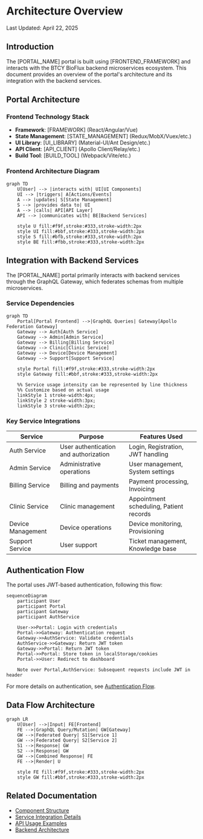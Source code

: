 # Architecture Overview

Last Updated: April 22, 2025

## Introduction

The [PORTAL_NAME] portal is built using [FRONTEND_FRAMEWORK] and interacts with the BTCY BioFlux backend microservices ecosystem. This document provides an overview of the portal's architecture and its integration with the backend services.

## Portal Architecture

### Frontend Technology Stack

- **Framework**: [FRAMEWORK] (React/Angular/Vue)
- **State Management**: [STATE_MANAGEMENT] (Redux/MobX/Vuex/etc.)
- **UI Library**: [UI_LIBRARY] (Material-UI/Ant Design/etc.)
- **API Client**: [API_CLIENT] (Apollo Client/Relay/etc.)
- **Build Tool**: [BUILD_TOOL] (Webpack/Vite/etc.)

### Frontend Architecture Diagram

```mermaid
graph TD
    U[User] --> |interacts with| UI[UI Components]
    UI --> |triggers| A[Actions/Events]
    A --> |updates| S[State Management]
    S --> |provides data to| UI
    A --> |calls| API[API Layer]
    API --> |communicates with| BE[Backend Services]
    
    style U fill:#f9f,stroke:#333,stroke-width:2px
    style UI fill:#bbf,stroke:#333,stroke-width:2px
    style S fill:#bfb,stroke:#333,stroke-width:2px
    style BE fill:#fbb,stroke:#333,stroke-width:2px
```

## Integration with Backend Services

The [PORTAL_NAME] portal primarily interacts with backend services through the GraphQL Gateway, which federates schemas from multiple microservices.

### Service Dependencies

```mermaid
graph TD
    Portal[Portal Frontend] -->|GraphQL Queries| Gateway[Apollo Federation Gateway]
    Gateway --> Auth[Auth Service]
    Gateway --> Admin[Admin Service]
    Gateway --> Billing[Billing Service]
    Gateway --> Clinic[Clinic Service]
    Gateway --> Device[Device Management]
    Gateway --> Support[Support Service]
    
    style Portal fill:#f9f,stroke:#333,stroke-width:2px
    style Gateway fill:#bbf,stroke:#333,stroke-width:2px
    
    %% Service usage intensity can be represented by line thickness
    %% Customize based on actual usage
    linkStyle 1 stroke-width:4px;
    linkStyle 2 stroke-width:3px;
    linkStyle 3 stroke-width:2px;
```

### Key Service Integrations

| Service           | Purpose                               | Features Used                           |
| ----------------- | ------------------------------------- | --------------------------------------- |
| Auth Service      | User authentication and authorization | Login, Registration, JWT handling       |
| Admin Service     | Administrative operations             | User management, System settings        |
| Billing Service   | Billing and payments                  | Payment processing, Invoicing           |
| Clinic Service    | Clinic management                     | Appointment scheduling, Patient records |
| Device Management | Device operations                     | Device monitoring, Provisioning         |
| Support Service   | User support                          | Ticket management, Knowledge base       |

## Authentication Flow

The portal uses JWT-based authentication, following this flow:

```mermaid
sequenceDiagram
    participant User
    participant Portal
    participant Gateway
    participant AuthService
    
    User->>Portal: Login with credentials
    Portal->>Gateway: Authentication request
    Gateway->>AuthService: Validate credentials
    AuthService->>Gateway: Return JWT token
    Gateway->>Portal: Return JWT token
    Portal->>Portal: Store token in localStorage/cookies
    Portal->>User: Redirect to dashboard
    
    Note over Portal,AuthService: Subsequent requests include JWT in header
```

For more details on authentication, see [Authentication Flow](Authentication-Flow).

## Data Flow Architecture

```mermaid
graph LR
    U[User] -->|Input| FE[Frontend]
    FE -->|GraphQL Query/Mutation| GW[Gateway]
    GW -->|Federated Query| S1[Service 1]
    GW -->|Federated Query| S2[Service 2]
    S1 -->|Response| GW
    S2 -->|Response| GW
    GW -->|Combined Response| FE
    FE -->|Render| U
    
    style FE fill:#f9f,stroke:#333,stroke-width:2px
    style GW fill:#bbf,stroke:#333,stroke-width:2px
```

## Related Documentation

- [Component Structure](Component-Structure)
- [Service Integration Details](../Integration/Services)
- [API Usage Examples](../Integration/API-Examples)
- [Backend Architecture](../../ERP-Backend-Architecture)